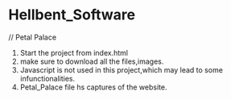 # Hellbent_Software
// Petal Palace
  1. Start the project from index.html
  2. make sure to download all the files,images.
  3. Javascript is not used in this project,which may lead to some infunctionalities.
  4. Petal_Palace file hs captures of the website.
